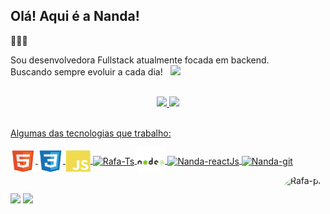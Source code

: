 <h2>Olá! Aqui é a Nanda!</h2> 🙋🏻‍♀️

<p align="left">
   Sou desenvolvedora Fullstack atualmente focada em backend. 
   <br />
   Buscando sempre evoluir a cada dia! &nbsp; <img src="https://github.com/TheDudeThatCode/TheDudeThatCode/blob/master/Assets/Rocket.gif" width="29px">  
</p>
<br />
<div align="center">
  <a href="https://github.com/codebyNanda">
  <img height="180em" src="https://github-readme-stats.vercel.app/api?username=codebyNanda&show_icons=true&theme=tokyonight&include_all_commits=true&count_private=true"/>
  <img height="180em" src="https://github-readme-stats.vercel.app/api/top-langs/?username=codebyNanda&layout=compact&langs_count=7&theme=tokyonight"/>
</div>
<br />

<p align="left">Algumas das tecnologias que trabalho:</p>
<div style="display: inline_block">
  <img align="center" alt="Rafa-HTML" height="35" width="40" src="https://raw.githubusercontent.com/devicons/devicon/master/icons/html5/html5-original.svg">
  <img align="center" alt="Rafa-CSS" height="35" width="40" src="https://raw.githubusercontent.com/devicons/devicon/master/icons/css3/css3-original.svg">
  <img align="center" alt="Rafa-Js" height="35" width="40" src="https://raw.githubusercontent.com/devicons/devicon/master/icons/javascript/javascript-plain.svg">
  <img align="center" alt="Rafa-Ts" height="35" width="40" src="https://cdn.jsdelivr.net/gh/devicons/devicon/icons/typescript/typescript-original.svg">
  <img align="center" alt="Nanda-NodeJs" height="45" width="45" src="https://raw.githubusercontent.com/devicons/devicon/master/icons/nodejs/nodejs-original-wordmark.svg">
  <img align="center" alt="Nanda-reactJs" height="35" width="40" src="https://cdn.jsdelivr.net/gh/devicons/devicon/icons/react/react-original-wordmark.svg">
  <img align="center" alt="Nanda-git" height="35" width="40" src="https://cdn.jsdelivr.net/gh/devicons/devicon/icons/git/git-original.svg">    
  <img align="right" alt="Rafa-pic" height="150" style="border-radius:50px;" src="https://gifs.eco.br/wp-content/uploads/2022/08/gifs-da-mulher-maravilha-9.gif">             
</div>
 
  ##
 
<div> 
  <a href="https://www.instagram.com/misscherrypie_/" target="_blank"><img src="https://img.shields.io/badge/-Instagram-%23E4405F?style=for-the-badge&logo=instagram&logoColor=white" target="_blank"></a>
  <a href="https://www.linkedin.com/in/ananda-ferreira-756065156/" target="_blank"><img src="https://img.shields.io/badge/-LinkedIn-%230077B5?style=for-the-badge&logo=linkedin&logoColor=white" target="_blank"></a>  
</div>




